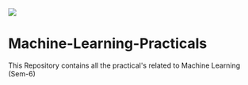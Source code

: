 <img align="centre" src="https://media0.giphy.com/media/du3J3cXyzhj75IOgvA/giphy.gif?cid=ecf05e47hz4oip0dws22sl20adni7xzha31xbedgc4atbo1f&rid=giphy.gif&ct=g">

# Machine-Learning-Practicals
This Repository contains all the practical's related to  Machine Learning (Sem-6)
